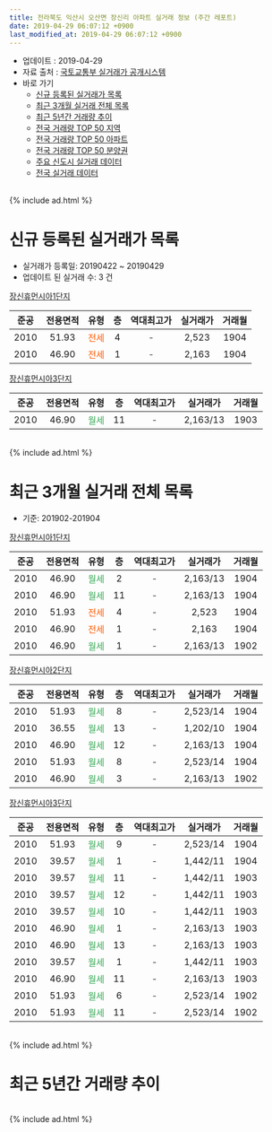 ```yaml
---
title: 전라북도 익산시 오산면 장신리 아파트 실거래 정보 (주간 레포트)
date: 2019-04-29 06:07:12 +0900
last_modified_at: 2019-04-29 06:07:12 +0900
---
```


* 업데이트 : 2019-04-29
* 자료 출처 : [국토교통부 실거래가 공개시스템](http://rt.molit.go.kr)
* 바로 가기
    * [신규 등록된 실거래가 목록](#신규-등록된-실거래가-목록)
    * [최근 3개월 실거래 전체 목록](#최근-3개월-실거래-전체-목록)
    * [최근 5년간 거래량 추이](#최근-5년간-거래량-추이)
    * [전국 거래량 TOP 50 지역](https://inasie.github.io/apt-trade-info/최근-3개월-전국에서-가장-거래가-많이-발생한-지역)
    * [전국 거래량 TOP 50 아파트](https://inasie.github.io/apt-trade-info/최근-3개월-전국에서-가장-거래가-많이-발생한-아파트)
    * [전국 거래량 TOP 50 분양권](https://inasie.github.io/apt-trade-info/최근-3개월-전국에서-가장-거래가-많이-발생한-분양권)
    * [주요 신도시 실거래 데이터](https://inasie.github.io/apt-trade-info/주요-신도시)
    * [전국 실거래 데이터](https://inasie.github.io/apt-trade-info/전국)
<br>
{% include ad.html %}
<br>

# 신규 등록된 실거래가 목록
* 실거래가 등록일: 20190422 ~ 20190429
* 업데이트 된 실거래 수: 3 건


[장신휴먼시아1단지](https://search.naver.com/search.naver?query=%EC%A0%84%EB%9D%BC%EB%B6%81%EB%8F%84+%EC%9D%B5%EC%82%B0%EC%8B%9C+%EC%98%A4%EC%82%B0%EB%A9%B4+%EC%9E%A5%EC%8B%A0%EB%A6%AC+%EC%9E%A5%EC%8B%A0%ED%9C%B4%EB%A8%BC%EC%8B%9C%EC%95%841%EB%8B%A8%EC%A7%80)

|준공|전용면적|유형|층|역대최고가|실거래가|거래월|
|:---:|:---:|:---:|:---:|:---:|:---:|:---:|
|2010|51.93|<span style="color:#ff5a00">전세</span>|4|<span style="color:#444444">-</span>|2,523|1904|
|2010|46.90|<span style="color:#ff5a00">전세</span>|1|<span style="color:#444444">-</span>|2,163|1904|

[장신휴먼시아3단지](https://search.naver.com/search.naver?query=%EC%A0%84%EB%9D%BC%EB%B6%81%EB%8F%84+%EC%9D%B5%EC%82%B0%EC%8B%9C+%EC%98%A4%EC%82%B0%EB%A9%B4+%EC%9E%A5%EC%8B%A0%EB%A6%AC+%EC%9E%A5%EC%8B%A0%ED%9C%B4%EB%A8%BC%EC%8B%9C%EC%95%843%EB%8B%A8%EC%A7%80)

|준공|전용면적|유형|층|역대최고가|실거래가|거래월|
|:---:|:---:|:---:|:---:|:---:|:---:|:---:|
|2010|46.90|<span style="color:#34a853">월세</span>|11|<span style="color:#444444">-</span>|2,163/13|1903|


<br>
{% include ad.html %}
<br>

# 최근 3개월 실거래 전체 목록
* 기준: 201902-201904


[장신휴먼시아1단지](https://search.naver.com/search.naver?query=%EC%A0%84%EB%9D%BC%EB%B6%81%EB%8F%84+%EC%9D%B5%EC%82%B0%EC%8B%9C+%EC%98%A4%EC%82%B0%EB%A9%B4+%EC%9E%A5%EC%8B%A0%EB%A6%AC+%EC%9E%A5%EC%8B%A0%ED%9C%B4%EB%A8%BC%EC%8B%9C%EC%95%841%EB%8B%A8%EC%A7%80)

|준공|전용면적|유형|층|역대최고가|실거래가|거래월|
|:---:|:---:|:---:|:---:|:---:|:---:|:---:|
|2010|46.90|<span style="color:#34a853">월세</span>|2|<span style="color:#444444">-</span>|2,163/13|1904|
|2010|46.90|<span style="color:#34a853">월세</span>|11|<span style="color:#444444">-</span>|2,163/13|1904|
|2010|51.93|<span style="color:#ff5a00">전세</span>|4|<span style="color:#444444">-</span>|2,523|1904|
|2010|46.90|<span style="color:#ff5a00">전세</span>|1|<span style="color:#444444">-</span>|2,163|1904|
|2010|46.90|<span style="color:#34a853">월세</span>|1|<span style="color:#444444">-</span>|2,163/13|1902|

[장신휴먼시아2단지](https://search.naver.com/search.naver?query=%EC%A0%84%EB%9D%BC%EB%B6%81%EB%8F%84+%EC%9D%B5%EC%82%B0%EC%8B%9C+%EC%98%A4%EC%82%B0%EB%A9%B4+%EC%9E%A5%EC%8B%A0%EB%A6%AC+%EC%9E%A5%EC%8B%A0%ED%9C%B4%EB%A8%BC%EC%8B%9C%EC%95%842%EB%8B%A8%EC%A7%80)

|준공|전용면적|유형|층|역대최고가|실거래가|거래월|
|:---:|:---:|:---:|:---:|:---:|:---:|:---:|
|2010|51.93|<span style="color:#34a853">월세</span>|8|<span style="color:#444444">-</span>|2,523/14|1904|
|2010|36.55|<span style="color:#34a853">월세</span>|13|<span style="color:#444444">-</span>|1,202/10|1904|
|2010|46.90|<span style="color:#34a853">월세</span>|12|<span style="color:#444444">-</span>|2,163/13|1904|
|2010|51.93|<span style="color:#34a853">월세</span>|8|<span style="color:#444444">-</span>|2,523/14|1904|
|2010|46.90|<span style="color:#34a853">월세</span>|3|<span style="color:#444444">-</span>|2,163/13|1902|

[장신휴먼시아3단지](https://search.naver.com/search.naver?query=%EC%A0%84%EB%9D%BC%EB%B6%81%EB%8F%84+%EC%9D%B5%EC%82%B0%EC%8B%9C+%EC%98%A4%EC%82%B0%EB%A9%B4+%EC%9E%A5%EC%8B%A0%EB%A6%AC+%EC%9E%A5%EC%8B%A0%ED%9C%B4%EB%A8%BC%EC%8B%9C%EC%95%843%EB%8B%A8%EC%A7%80)

|준공|전용면적|유형|층|역대최고가|실거래가|거래월|
|:---:|:---:|:---:|:---:|:---:|:---:|:---:|
|2010|51.93|<span style="color:#34a853">월세</span>|9|<span style="color:#444444">-</span>|2,523/14|1904|
|2010|39.57|<span style="color:#34a853">월세</span>|1|<span style="color:#444444">-</span>|1,442/11|1904|
|2010|39.57|<span style="color:#34a853">월세</span>|11|<span style="color:#444444">-</span>|1,442/11|1903|
|2010|39.57|<span style="color:#34a853">월세</span>|12|<span style="color:#444444">-</span>|1,442/11|1903|
|2010|39.57|<span style="color:#34a853">월세</span>|10|<span style="color:#444444">-</span>|1,442/11|1903|
|2010|46.90|<span style="color:#34a853">월세</span>|1|<span style="color:#444444">-</span>|2,163/13|1903|
|2010|46.90|<span style="color:#34a853">월세</span>|13|<span style="color:#444444">-</span>|2,163/13|1903|
|2010|39.57|<span style="color:#34a853">월세</span>|1|<span style="color:#444444">-</span>|1,442/11|1903|
|2010|46.90|<span style="color:#34a853">월세</span>|11|<span style="color:#444444">-</span>|2,163/13|1903|
|2010|51.93|<span style="color:#34a853">월세</span>|6|<span style="color:#444444">-</span>|2,523/14|1902|
|2010|51.93|<span style="color:#34a853">월세</span>|11|<span style="color:#444444">-</span>|2,523/14|1902|


<br>
{% include ad.html %}
<br>

# 최근 5년간 거래량 추이


<div style="width:100%;">
    <canvas id="deal_progress" height="200"></canvas>
</div>

<script>
new Chart(document.getElementById("deal_progress"), {
    type: 'line',
    data: {
        labels: ['201404','201405','201406','201407','201408','201409','201410','201411','201412','201501','201502','201503','201504','201505','201506','201507','201508','201509','201510','201511','201512','201601','201602','201603','201604','201605','201606','201607','201608','201609','201610','201611','201612','201701','201702','201703','201704','201705','201706','201707','201708','201709','201710','201711','201712','201801','201802','201803','201804','201805','201806','201807','201808','201809','201810','201811','201812','201901','201902','201903','201904'],
        datasets: [{
            label: '매매',
            pointRadius: 1,
            data: [0, 0, 0, 0, 0, 0, 0, 0, 0, 0, 0, 1, 0, 0, 0, 0, 0, 0, 0, 0, 0, 0, 0, 0, 0, 0, 0, 0, 0, 0, 0, 0, 0, 0, 0, 0, 0, 0, 0, 0, 0, 0, 0, 0, 0, 0, 0, 0, 0, 0, 0, 0, 0, 0, 0, 0, 0, 0, 0, 0, 0],
            borderColor: "rgba(255, 201, 14, 1)",
            backgroundColor: "rgba(255, 201, 14, 0.5)",
            fill: false,
            lineTension: 0
        },{
            label: '전월세',
            pointRadius: 1,
            data: [3, 2, 1, 3, 1, 2, 6, 0, 45, 7, 2, 2, 7, 5, 4, 4, 2, 5, 4, 1, 3, 1, 1, 2, 0, 1, 1, 3, 2, 1, 0, 1, 36, 9, 8, 6, 8, 6, 6, 8, 1, 4, 4, 5, 5, 0, 4, 3, 3, 4, 1, 3, 3, 0, 2, 4, 34, 8, 4, 7, 10],
            borderColor: "rgba(0, 141, 185, 1)",
            backgroundColor: "rgba(0, 141, 185, 0.5)",
            fill: false,
            lineTension: 0
        }
        ]
    },
    options: {
        responsive: true,
        title: {
            display: false
        },
        tooltips: {
            mode: 'index',
            intersect: false
        },
        hover: {
            mode: 'nearest',
            intersect: true
        },
        scales: {
            xAxes: [{
                display: true,
                scaleLabel: {
                    display: true,
                    labelString: '년/월'
                }
            }],
            yAxes: [{
                display: true,
                ticks: {
                    suggestedMin: 0,
                },
                scaleLabel: {
                    display: true,
                    labelString: '실거래 수'
                }
            }]
        }
    }
});

</script>


<br>
{% include ad.html %}
<br>

